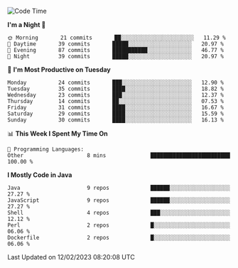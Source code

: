 <!--START_SECTION:waka-->
![Code Time](http://img.shields.io/badge/Code%20Time-1%2C283%20hrs%204%20mins-blue)

**I'm a Night 🦉** 

```text
🌞 Morning       21 commits       ██░░░░░░░░░░░░░░░░░░░░░░░   11.29 % 
🌆 Daytime       39 commits       █████░░░░░░░░░░░░░░░░░░░░   20.97 % 
🌃 Evening       87 commits       ███████████░░░░░░░░░░░░░░   46.77 % 
🌙 Night         39 commits       █████░░░░░░░░░░░░░░░░░░░░   20.97 % 

```
📅 **I'm Most Productive on Tuesday** 

```text
Monday          24 commits       ███░░░░░░░░░░░░░░░░░░░░░░   12.90 % 
Tuesday         35 commits       ████░░░░░░░░░░░░░░░░░░░░░   18.82 % 
Wednesday       23 commits       ███░░░░░░░░░░░░░░░░░░░░░░   12.37 % 
Thursday        14 commits       ██░░░░░░░░░░░░░░░░░░░░░░░   07.53 % 
Friday          31 commits       ████░░░░░░░░░░░░░░░░░░░░░   16.67 % 
Saturday        29 commits       ████░░░░░░░░░░░░░░░░░░░░░   15.59 % 
Sunday          30 commits       ████░░░░░░░░░░░░░░░░░░░░░   16.13 % 

```


📊 **This Week I Spent My Time On** 

```text
💬 Programming Languages: 
Other                    8 mins              █████████████████████████   100.00 % 

```

**I Mostly Code in Java** 

```text
Java                     9 repos             ██████░░░░░░░░░░░░░░░░░░░   27.27 % 
JavaScript               9 repos             ██████░░░░░░░░░░░░░░░░░░░   27.27 % 
Shell                    4 repos             ███░░░░░░░░░░░░░░░░░░░░░░   12.12 % 
Perl                     2 repos             █░░░░░░░░░░░░░░░░░░░░░░░░   06.06 % 
Dockerfile               2 repos             █░░░░░░░░░░░░░░░░░░░░░░░░   06.06 % 

```



 Last Updated on 12/02/2023 08:20:08 UTC
<!--END_SECTION:waka-->
